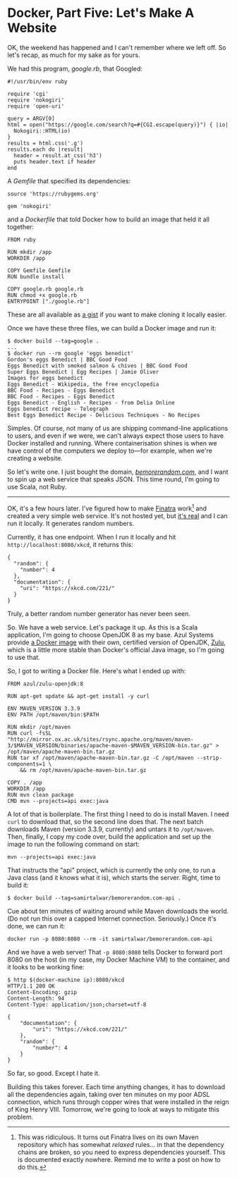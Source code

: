 # Docker, Part Five: Let's Make A Website

OK, the weekend has happened and I can't remember where we left off. So let's recap, as much for my sake as for yours.

We had this program, *google.rb*, that Googled:

    #!/usr/bin/env ruby

    require 'cgi'
    require 'nokogiri'
    require 'open-uri'

    query = ARGV[0]
    html = open("https://google.com/search?q=#{CGI.escape(query)}") { |io|
      Nokogiri::HTML(io)
    }
    results = html.css('.g')
    results.each do |result|
      header = result.at_css('h3')
      puts header.text if header
    end

A *Gemfile* that specified its dependencies:

    source 'https://rubygems.org'

    gem 'nokogiri'

and a *Dockerfile* that told Docker how to build an image that held it all together:

    FROM ruby

    RUN mkdir /app
    WORKDIR /app

    COPY Gemfile Gemfile
    RUN bundle install

    COPY google.rb google.rb
    RUN chmod +x google.rb
    ENTRYPOINT ["./google.rb"]

These are all available as [a gist][google.rb] if you want to make cloning it locally easier.

[google.rb]: https://gist.github.com/SamirTalwar/f0fd3b23fb98a3ecf197

Once we have these three files, we can build a Docker image and run it:

    $ docker build --tag=google .
    ...
    $ docker run --rm google 'eggs benedict'
    Gordon's eggs Benedict | BBC Good Food
    Eggs Benedict with smoked salmon & chives | BBC Good Food
    Super Eggs Benedict | Egg Recipes | Jamie Oliver
    Images for eggs benedict
    Eggs Benedict - Wikipedia, the free encyclopedia
    BBC Food - Recipes - Eggs Benedict
    BBC Food - Recipes - Eggs Benedict
    Eggs Benedict - English - Recipes - from Delia Online
    Eggs benedict recipe - Telegraph
    Best Eggs Benedict Recipe - Delicious Techniques - No Recipes

Simples. Of course, not many of us are shipping command-line applications to users, and even if we were, we can't always expect those users to have Docker installed and running. Where containerisation shines is when we have control of the computers we deploy to—for example, when we're creating a website.

So let's write one. I just bought the domain, [*bemorerandom.com*][bemorerandom.com], and I want to spin up a web service that speaks JSON. This time round, I'm going to use Scala, not Ruby.

[bemorerandom.com]: https://bemorerandom.com/

---

OK, it's a few hours later. I've figured how to make [Finatra][] work[^Finatra and Maven] and created a very simple web service. It's not hosted yet, but [it's real][bemorerandom.com repository] and I can run it locally. It generates random numbers.

[^Finatra and Maven]: This was ridiculous. It turns out Finatra lives on its own Maven repository which has somewhat *relaxed* rules… in that the dependency chains are broken, so you need to express dependencies yourself. This is documented exactly nowhere. Remind me to write a post on how to do this.

[Finatra]: https://twitter.github.io/finatra/
[bemorerandom.com repository]: https://github.com/SamirTalwar/bemorerandom.com

Currently, it has one endpoint. When I run it locally and hit `http://localhost:8080/xkcd`, it returns this:

    {
      "random": {
        "number": 4
      },
      "documentation": {
        "uri": "https://xkcd.com/221/"
      }
    }

Truly, a better random number generator has never been seen.

So. We have a web service. Let's package it up. As this is a Scala application, I'm going to choose OpenJDK 8 as my base. Azul Systems provide [a Docker image][azul/zulu-openjdk] with their own, certified version of OpenJDK, [Zulu][], which is a little more stable than Docker's official Java image, so I'm going to use that.

[azul/zulu-openjdk]: https://hub.docker.com/r/azul/zulu-openjdk/
[Zulu]: https://www.azul.com/products/zulu/

So, I got to writing a Docker file. Here's what I ended up with:

    FROM azul/zulu-openjdk:8

    RUN apt-get update && apt-get install -y curl

    ENV MAVEN_VERSION 3.3.9
    ENV PATH /opt/maven/bin:$PATH

    RUN mkdir /opt/maven
    RUN curl -fsSL "http://mirror.ox.ac.uk/sites/rsync.apache.org/maven/maven-3/$MAVEN_VERSION/binaries/apache-maven-$MAVEN_VERSION-bin.tar.gz" > /opt/maven/apache-maven-bin.tar.gz
    RUN tar xf /opt/maven/apache-maven-bin.tar.gz -C /opt/maven --strip-components=1 \
        && rm /opt/maven/apache-maven-bin.tar.gz

    COPY . /app
    WORKDIR /app
    RUN mvn clean package
    CMD mvn --projects=api exec:java

A lot of that is boilerplate. The first thing I need to do is install Maven. I need `curl` to download that, so the second line does that. The next batch downloads Maven (version 3.3.9, currently) and untars it to `/opt/maven`. Then, finally, I copy my code over, build the application and set up the image to run the following command on start:

    mvn --projects=api exec:java

That instructs the "api" project, which is currently the only one, to run a Java class (and it knows what it is), which starts the server. Right, time to build it:

    $ docker build --tag=samirtalwar/bemorerandom.com-api .

Cue about ten minutes of waiting around while Maven downloads the world. (Do not run this over a capped Internet connection. Seriously.) Once it's done, we can run it:

    docker run -p 8080:8080 --rm -it samirtalwar/bemorerandom.com-api

And we have a web server! That `-p 8080:8080` tells Docker to forward port 8080 on the host (in my case, my Docker Machine VM) to the container, and it looks to be working fine:

    $ http $(docker-machine ip):8080/xkcd
    HTTP/1.1 200 OK
    Content-Encoding: gzip
    Content-Length: 94
    Content-Type: application/json;charset=utf-8

    {
        "documentation": {
            "uri": "https://xkcd.com/221/"
        },
        "random": {
            "number": 4
        }
    }

So far, so good. Except I hate it.

Building this takes forever. Each time anything changes, it has to download all the dependencies again, taking over ten minutes on my poor ADSL connection, which runs through copper wires that were installed in the reign of King Henry VIII. Tomorrow, we're going to look at ways to mitigate this problem.
